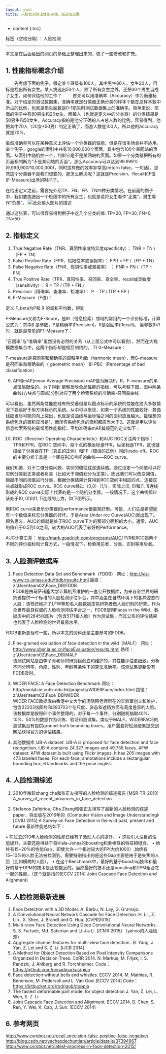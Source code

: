 ```yaml
---
layout: post
title: 人脸检测算法性能评估、综述及进展
---
```


* content
{:toc}


标签（空格分隔）： 人脸检测

---

本文是在后面给出的网页的基础上整理出来的，做了一些修改和扩充。

## 1.    性能指标概念介绍
　　先考虑下面的例子。假定某个班级有100人，其中男生80人，女生20人，目标是找出所有女生。某人挑选出50个人，除了所有女生之外，还把30个男生当成了女生。如何评估他的工作？
　　
    首先可以用准确率（Accuracy）作为衡量标准。对于给定的测试数据集，准确率就是分类器正确分类的样本个数在总样本数中所占的比例，也就是损失函数是0-1损失时测试数据集上的准确率。简单来说，前面的例子中有80男生和20女生，而某人（也就是定义中的分类器）的分类结果是50男生和50女生。Accuracy指的是他分正确的人占总人数的比例。容易得到，他把其中70人（20女+50男）判定正确了，而总人数是100人，所以他的Accuracy就是70%。

虽然准确率可以在某种意义上评估一个分类器的性能，但是在很多场合并不适用。举个例子，google的索引中共有10,000,000个页面，其中包含100个某网站的页面。从索引中随机抽一个，判断它是不是某网站的页面。如果一个分类器把所有的页面都判断为“不是某网站的页面”，那么Accuracy可以达到99.999%(9,999,900/10,000,000)，同时这样做的效率非常高(return false，一句话)。显然这个分类器不是我们想要的，那怎么解决呢？这就是Precision、Recall和F值(F-Measure)出场的时间了。

在给出定义之前，需要先介绍TP、FN、FP、TN四种分类情况。在前面的例子中，我们要挑选出一个班级中的所有女生，也就是说将女生看作“正类”，男生看作“负类”。
  ![此处输入图片的描述][1]
  
通过这张表，可以很容易得到例子中这几个分类的值: TP=20, FP=30, FN=0, TN=50

## 2.	指标定义
1)	True Negative Rate（TNR、真阴性率或特异度specificity）：
TNR = TN /（FP + TN）
2)	False Positive Rate（FPR、假阳性率或误报率）：
FPR = FP /（FP + TN）
3)	False Negative Rate（FNR、假阴性率或漏报率） ：
FNR = FN /（TP + FN）
4)	True Positive Rate（TPR、真阳性率、召回率、查全率、recall或灵敏度（sensitivity）：
R = TP / (TP + FN )
5)	Precision（精确率、查准率、检准率）：
P = TP / (TP + FP )
6)	F-Measure（F值）：
 
定义 F_beta为P和 R 的调和平均数，得到
 
F-Measure又称为F-Score，是IR（信息检索）领域的常用的一个评价标准，计算公式为：其中β 是参数，P是精确率(Precision)，R是召回率(Recall)。
当参数β=1时，就是最常见的F1-Measure了：

“召回率”与“准确率”虽然没有必然的关系（从上面公式中可以看到），然而在大规模数据集合中，这两个指标却是相互制约的。
7)	G-Measure：
 
F-measure是召回率和精确率的调和平均数（harmonic mean），而G-measure是召回率和精确率的（ geometric mean）
8)	PBC（Percentage of bad classification）
 
9)	AP和mAP(mean Average Precision)
mAP是为解决P，R，F-measure的单点值局限性的。为了得到 能够反映全局性能的指标，可以考察下图，图中两条曲线(方块点与圆点)分别对应了两个检索系统的准确率-召回率曲线
 
可以看出，虽然两条性能曲线有所交叠但是以圆点标示的系统的性能在绝大多数情况下要远好于用方块标示的系统。从中可以发现，如果一个系统的性能较好，其曲线应当尽可能的向上突出，也就是说曲线与坐标轴之间的面积应当越大。最理想的系统包含的面积应当是1，而所有系统包含的面积都应当大于0。这就是用以评价信息检索系统的最常用性能指标，平均准确率mAP其规范的定义如下：
 
10)	ROC（Receiver Operating Characteristic）和AUC
ROC关注两个指标：TPR和FPR。在ROC 空间中，每个点的横坐标是FPR，纵坐标是TPR，这也就描绘了分类器在TP（真正的正例）和FP（错误的正例）间的trade-off。ROC的主要分析工具是一个画在ROC空间的曲线——ROC curve。

我们知道，对于二值分类问题，实例的值往往是连续值。通过设定一个阈值可以将实例分类到正类或者负类（比如大于阈值划分为正类）。因此我们可以改变阈值，根据不同的阈值进行分类，根据分类结果计算得到ROC空间中相应的点，连接这些点就形成ROC curve。ROC curve经过（0,0）（1,1），实际上(0, 0)和(1, 1)连线形成的ROC curve实际上代表的是一个随机分类器。一般情况下，这个曲线都应该处于(0, 0)和(1, 1)连线的上方，如下图所示。
 
用ROC curve来表示分类器的performance很直观好用。可是，人们总是希望能有一个数值来标志分类器的好坏。于是Area Under roc Curve(AUC)就出现了。顾名思义，AUC的值就是处于ROC curve下方的那部分面积的大小。通常，AUC的值介于0.5到1.0之间，较大的AUC代表了较好的Performance。

AUC计算工具：
http://mark.goadrich.com/programs/AUC/
P/R和ROC是两个不同的评价指标和计算方式，一般情况下，检索用前者，分类、识别等用后者。


  [1]: http://www.cvrobot.net/wp-content/uploads/2015/06/recall-precision-false-positive-false-negative-1.png



## 3.	人脸测评数据库
1)	Face Detection Data Set and Benchmark（FDDB）
网址：http://vis-www.cs.umass.edu/fddb/results.html
路径：z:\User\team02\Face_DB\FDDB\
FDDB是由马萨诸塞大学计算机系维护的一套公开数据库，为来自全世界的研究者提供一个标准的人脸检测评估平台，其中涵盖在自然环境下的各种姿态的人脸；该校还维护了LFW等知名人脸数据库供研究者做人脸识别的研究。作为全世界最具权威的人脸检测评估平台之一，FDDB使用Faces in the Wild，数据库中的2845张图片（包含5171张人脸）作为测试集，而其公布的评估结果也代表了人脸检测的世界最高水平。

FDDB更新更及时一些，所以本文的资料还是主要参考的FDDB。

2)	Fine-grained evaluation of face detection in the wild（MALF）
网址：http://www.cbsr.ia.ac.cn/faceEvaluation/results.html
路径：z:\User\team02\Face_DB\MALF\
该测试网站是由李子青老师的研究组创立和维护的，其性能评估更细致，分析不同分辨率、角度、性别、年龄等条件下的算法准确率。该测试集更新没有FDDB及时。

3)	WIDER FACE: A Face Detection Benchmark
网址：http//mmlab.ie.cuhk.edu.hk/projects/WIDERFace/index.html
路径：z:\User\team02\Face_DB\WIDER\
WIDER FACE数据库由香港中文大学的汤晓鸥老师所在的实验室创立和维护，包含32203张图片和393703个在尺度，姿态和遮挡方面有高度差异的人脸。该数据库是按照61个事件整理的，对于每一个事件，分别随机抽取40%、10%、50%的数据作为训练、验证和测试集。类似于MALF，WIDERFACE的测试集没有提供ground-truth bounding boxes，用户需要将检测结果提交到网站获得官方的评估结果。

4)	其他数据库
IJB-A dataset: IJB-A is proposed for face detection and face recognition. IJB-A contains 24,327 images and 49,759 faces.
AFW dataset: AFW dataset is built using Flickr images. It has 205 images with 473 labeled faces. For each face, annotations include a rectangular bounding box, 6 landmarks and the pose angles.

## 4.	人脸检测综述

1)	2010年微软zhang cha和张正友撰写的人脸检测的综述报告
       [MSR-TR-2010] A_survey_of_recent_advances_in_face_detection
       
2)	Stefanos Zafeiriou, Cha Zhang和张正友撰写了最新的人脸检测的综述paper，将出版在2016年的《Computer Vision and Image Understanding》
       [CVIU 2015] A Survey on Face Detection in the wild past, present and future
最新性能总结如下：
 
•	在过去的10年人脸检测的性能已经有了激动人心的提升。
•	这些引人注目的性能提升，主要还是得益于将Viala-Jones的boosting和鲁棒性的特征相组合。
•	始终有15~20%的性能Gap，即使允许一个相对较大的FP(大约1000）,始终有15~10%的人脸无法被检测到。需要特别指出的是这些Gap主要是由于是失焦的人脸（比如模糊的人脸）。
•	在这个Benchmark中，最好的基于boosting技术和最好的基于DPM的技术是比较接近的。当然最好的技术还是boosting和DPM组合在一起的性能。（这个就是指的[ECCV 2014] Joint Cascade Face Detection and Alignment）

## 5.	人脸检测最新进展
1)	Face Detection with a 3D Model.   A. Barbu, N. Lay, G. Gramajo.
2)	A Convolutional Neural Network Cascade for Face Detection. H. Li , Z. Lin , X. Shen, J. Brandt and G. Hua. [CVPR2015]
3)	Multi-view Face Detection Using Deep Convolutional Neural Networks. S. S. Farfade, Md. Saberian and Li-Jia Li. [ICMR 2015]  （yahoo的人脸检测）
4)	Aggregate channel features for multi-view face detection.. B. Yang, J. Yan, Z. Lei and S. Z. Li. [IJCB 2014]
5)	A Method for Object Detection Based on Pixel Intensity Comparisons Organized in Decision Trees. CoRR 2014. N. Markus, M. Frljak, I. S. Pandzic, J. Ahlberg and R. Forchheimer. Code：https://github.com/nenadmarkus/pico
6)	Face detection without bells and whistles. ECCV 2014. M. Mathias, R. Benenson, M. Pedersoli and L. Van Gool.[ECCV 2014]  Code：https://bitbucket.org/rodrigob/doppia
7)	The fastest deformable part model for object detection J. Yan, Z. Lei, L. Wen, S. Z. Li
8)	Joint Cascade Face Detection and Alignment. ECCV 2014. D. Chen, S. Ren, Y. Wei, X. Cao, J. Sun. [ECCV 2014]

## 6.	参考网页
http://www.cvrobot.net/recall-precision-false-positive-false-negative/
http://blog.csdn.net/yechaodechuntian/article/details/37394967
http://www.cvrobot.net/latest-progress-in-face-detection-2015/


